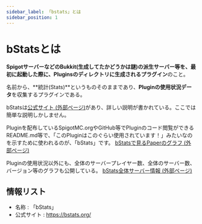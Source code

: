 ```yaml
---
sidebar_label: 「bstats」とは
sidebar_position: 1
---
```

# bStatsとは
**SpigotサーバーなどのBukkit(生成してたかどうかは謎)の派生サーバー等を、最初に起動した際に、Pluginsのディレクトリに生成されるプラグイン**のこと。

名前から、**統計(Stats)**というものそのままであり、**Pluginの使用状況データ**を収集するプラグインである。

bStatsは[公式サイト (外部ページ)](https://bstats.org/)があり、詳しい説明が書かれている。ここでは簡単な説明しかしません。

Pluginを配布しているSpigotMC.orgやGitHub等でPluginのコード閲覧ができるREADME.md等で、「このPluginはこのぐらい使用されています！」みたいなのを示すために使われるのが、「bStats」です。 [bStatsで見るPaperのグラフ (外部ページ)](https://bstats.org/plugin/server-implementation/Paper/580)

Pluginの使用状況以外にも、全体のサーバープレイヤー数、全体のサーバー数、バージョン等のグラフも公開している。 [bStats全体サーバー情報 (外部ページ)](https://bstats.org/global/bukkit)

## 情報リスト
- 名称 : 「bStats」
- 公式サイト : https://bstats.org/

